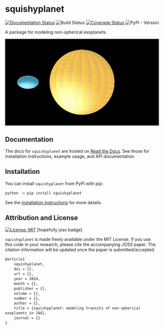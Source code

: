 # squishyplanet


[![Documentation Status](https://readthedocs.org/projects/squishyplanet/badge/?version=latest)](https://squishyplanet.readthedocs.io/en/latest/?badge=latest)
![Build Status](https://github.com/ben-cassese/squishyplanet/actions/workflows/tests.yml/badge.svg)
[![Coverage Status](https://coveralls.io/repos/github/ben-cassese/squishyplanet/badge.svg?branch=main&service=github)](https://coveralls.io/github/ben-cassese/squishyplanet?branch=main)
![PyPI - Version](https://img.shields.io/pypi/v/squishyplanet)

A package for modeling non-spherical exoplanets.

![image](docs/_static/media/videos/_static/480p15/Banner_ManimCE_v0.17.3.gif)

## Documentation

The docs for ``squishyplanet`` are hosted on [Read the Docs](https://squishyplanet.readthedocs.io/en/latest/). See those for installation instructions, example usage, and API documentation.

## Installation

You can install ``squishyplanet`` from PyPI with pip:

```bash
python -m pip install squishyplanet
```

See the [installation instructions](https://squishyplanet.readthedocs.io/en/latest/installation.html) for more details.

## Attribution and License

 [![License: MIT](https://img.shields.io/badge/License-MIT-blue.svg)](https://opensource.org/licenses/MIT)
[hopefully joss badge]

``squishyplanet`` is made freely available under the MIT License. If you use this code in your research, please cite the accompanying JOSS paper. The citation information will be updated once the paper is submitted/accepted.

```
@article{
    squishyplanet,
    doi = {},
    url = {},
    year = 2024,
    month = {},
    publisher = {},
    volume = {},
    number = {},
    author = {},
    title = {squishyplanet: modeling transits of non-spherical exoplanets in JAX},
    journal = {}
}
```